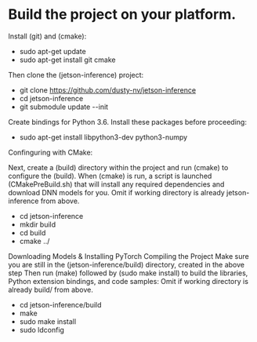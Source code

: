 # Build the project on your platform.

Install (git) and (cmake):

- sudo apt-get update
- sudo apt-get install git cmake

Then clone the (jetson-inference) project:

- git clone https://github.com/dusty-nv/jetson-inference
- cd jetson-inference
- git submodule update --init

Create bindings for Python 3.6. Install these packages before proceeding:

- sudo apt-get install libpython3-dev python3-numpy

Confinguring with CMake:

Next, create a (build) directory within the project and run (cmake) to configure the (build). 
When (cmake) is run, a script is launched (CMakePreBuild.sh) that will install any required dependencies and download DNN models for you.
Omit if working directory is already jetson-inference from above. 
- cd jetson-inference                   
- mkdir build
- cd build
- cmake ../

Downloading Models & Installing PyTorch
Compiling the Project
Make sure you are still in the (jetson-inference/build) directory, created in the above step
Then run (make) followed by (sudo make install) to build the libraries, Python extension bindings, and code samples:
 Omit if working directory is already build/ from above.
- cd jetson-inference/build            
- make
- sudo make install
- sudo ldconfig
